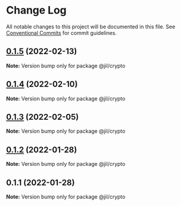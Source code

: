 # Change Log

All notable changes to this project will be documented in this file.
See [Conventional Commits](https://conventionalcommits.org) for commit guidelines.

## [0.1.5](https://github.com/jiljs/jil/compare/@jil/crypto@0.1.4...@jil/crypto@0.1.5) (2022-02-13)

**Note:** Version bump only for package @jil/crypto





## [0.1.4](https://github.com/jiljs/jil/compare/@jil/crypto@0.1.3...@jil/crypto@0.1.4) (2022-02-10)

**Note:** Version bump only for package @jil/crypto





## [0.1.3](https://github.com/jiljs/jil/compare/@jil/crypto@0.1.2...@jil/crypto@0.1.3) (2022-02-05)

**Note:** Version bump only for package @jil/crypto





## [0.1.2](https://github.com/jiljs/jil/compare/@jil/crypto@0.1.1...@jil/crypto@0.1.2) (2022-01-28)

**Note:** Version bump only for package @jil/crypto





## 0.1.1 (2022-01-28)

**Note:** Version bump only for package @jil/crypto
